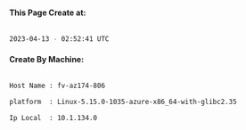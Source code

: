 
   
#### This Page Create at:

```bash

2023-04-13 - 02:52:41 UTC

```

#### Create By Machine:

```bash

Host Name : fv-az174-806

platform  : Linux-5.15.0-1035-azure-x86_64-with-glibc2.35

Ip Local  : 10.1.134.0

```

